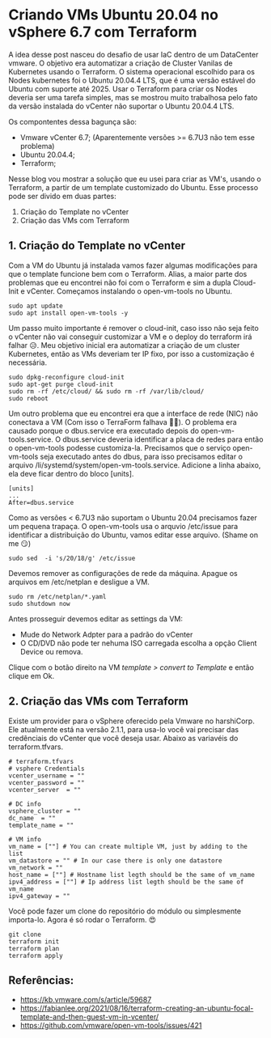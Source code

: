 # Criando VMs Ubuntu 20.04 no vSphere 6.7 com Terraform

A idea desse post nasceu do desafio de usar IaC dentro de um DataCenter vmware. O objetivo era automatizar a criação de Cluster Vanilas de Kubernetes usando o Terraform.
O sistema operacional escolhido para os Nodes kubernetes foi o Ubuntu 20.04.4 LTS, que é uma versão estável do Ubuntu com suporte até 2025. 
Usar o Terraform para criar os Nodes deveria ser uma tarefa simples, mas se mostrou muito trabalhosa pelo fato da versão instalada do vCenter não suportar o Ubuntu 20.04.4 LTS. 

Os compontentes dessa bagunça são: 
* Vmware vCenter 6.7; (Aparentemente versões >= 6.7U3 não tem esse problema)
* Ubuntu 20.04.4; 
* Terraform;

Nesse blog vou mostrar a solução que eu usei para criar as VM's, usando o Terraform, a partir de um template customizado do Ubuntu. 
Esse processo pode ser divido em duas partes: 
1. Criação do Template no vCenter
2. Criação das VMs com Terraform

## 1. Criação do Template no vCenter

Com a VM do Ubuntu já instalada vamos fazer algumas modificações para que o template funcione bem com o Terraform. Alias, a maior parte  dos problemas que eu encontrei não foi com o Terraform e sim a dupla Cloud-Init e vCenter. Começamos instalando o open-vm-tools no Ubuntu.
```
sudo apt update
sudo apt install open-vm-tools -y 
```
Um passo muito importante é remover o cloud-init, caso isso não seja feito o vCenter não vai conseguir customizar a VM e o deploy do terraform irá falhar 😥. Meu objetivo inicial era automatizar a criação de um cluster Kubernetes, então as VMs deveriam ter IP fixo, por isso a customização é necessária.
```
sudo dpkg-reconfigure cloud-init
sudo apt-get purge cloud-init
sudo rm -rf /etc/cloud/ && sudo rm -rf /var/lib/cloud/
sudo reboot
```
Um outro problema que eu encontrei era que a interface de rede (NIC) não conectava a VM (Com isso o TerraForm falhava 🤦‍♂️). O problema era causado porque o dbus.service era executado depois do open-vm-tools.service. O dbus.service deveria identificar a placa de redes para então o open-vm-tools podesse customiza-la. Precisamos que o serviço open-vm-tools seja executado antes do dbus, para isso precisamos editar o arquivo /li/systemd/system/open-vm-tools.service. Adicione a linha abaixo, ela deve ficar dentro do bloco [units]. 

```
[units]
...
After=dbus.service

```
Como as versões < 6.7U3 não suportam o Ubuntu 20.04 precisamos fazer um pequena trapaça. O open-vm-tools usa o arquvio /etc/issue para identificar a distribuição do Ubuntu, vamos editar esse arquivo. (Shame on me 😏)
```
sudo sed  -i 's/20/18/g' /etc/issue
``` 

Devemos remover as configurações de rede da máquina. Apague os arquivos em /etc/netplan e desligue a VM.
```
sudo rm /etc/netplan/*.yaml
sudo shutdown now
```
Antes prosseguir devemos editar as settings da VM: 
* Mude do Network Adpter para a padrão do vCenter 
* O CD/DVD não pode ter nehuma ISO carregada escolha a opção Client Device ou remova.

Clique com o botão direito na VM _template > convert to Template_ e então clique em Ok. 

## 2. Criação das VMs com Terraform

Existe um provider para o vSphere oferecido pela Vmware no harshiCorp. Ele atualmente está na versão 2.1.1, para usa-lo você vai precisar das credênciais do vCenter que você deseja usar. Abaixo as variavéis do terraform.tfvars. 

```
# terraform.tfvars
# vsphere Credentials
vcenter_username = ""
vcenter_password = ""
vcenter_server  = ""

# DC info
vsphere_cluster = ""
dc_name  = ""
template_name = ""

# VM info
vm_name = [""] # You can create multiple VM, just by adding to the list
vm_datastore = "" # In our case there is only one datastore
vm_network = "" 
host_name = [""] # Hostname list legth should be the same of vm_name 
ipv4_address = [""] # Ip address list legth should be the same of vm_name 
ipv4_gateway = ""

```
Você pode fazer um clone do repositório do módulo ou simplesmente importa-lo. Agora é só rodar o Terraform. 😍
```
git clone
terraform init
terraform plan
terraform apply
```
## Referências: 
* https://kb.vmware.com/s/article/59687
* https://fabianlee.org/2021/08/16/terraform-creating-an-ubuntu-focal-template-and-then-guest-vm-in-vcenter/
* https://github.com/vmware/open-vm-tools/issues/421